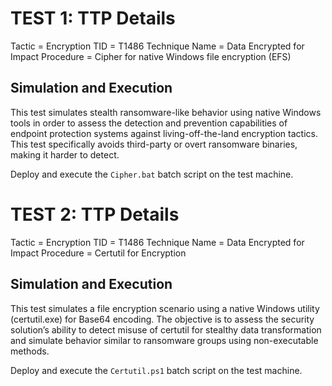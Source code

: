 # TEST 1: TTP Details

Tactic = Encryption 
TID = T1486 
Technique Name = Data Encrypted for Impact 
Procedure = Cipher for native Windows file encryption (EFS) 

## Simulation and Execution
This test simulates stealth ransomware-like behavior using native Windows tools in order to assess the detection and prevention capabilities of endpoint protection systems against living-off-the-land encryption tactics. This test specifically avoids third-party or overt ransomware binaries, making it harder to detect.

Deploy and execute the `Cipher.bat` batch script on the test machine.


# TEST 2: TTP Details

Tactic = Encryption 
TID = T1486 
Technique Name = Data Encrypted for Impact 
Procedure = Certutil for Encryption 

## Simulation and Execution

This test simulates a file encryption scenario using a native Windows utility (certutil.exe) for Base64 encoding. The objective is to assess the security solution’s ability to detect misuse of certutil for stealthy data transformation and simulate behavior similar to ransomware groups using non-executable methods.

Deploy and execute the `Certutil.ps1` batch script on the test machine.
